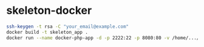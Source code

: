 skeleton-docker
===============

```sh
ssh-keygen -t rsa -C "your_email@example.com"
docker build -t skeleton_app .
docker run --name docker-php-app -d -p 2222:22 -p 8080:80 -v /home/.../www/docker-php-app/:/home/devop/www/ skeleton_app
```
